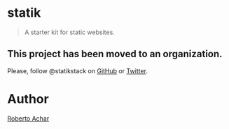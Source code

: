 # statik

> A starter kit for static websites.

## This project has been moved to an organization.

Please, follow @statikstack on [GitHub](https://github.com/statikstack) or [Twitter](https://twitter.com/statikstack).

# Author

[Roberto Achar](https://twitter.com/robertoachar)
